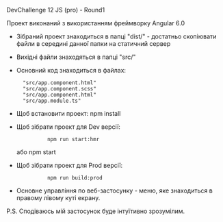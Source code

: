 <p>DevChallenge 12 JS (pro) - Round1</p>

Проект виконаний з використанням фреймворку Angular 6.0

- Зібраний проект знаходиться в папці "dist/" - достатньо скопіювати файли в середині данної папки на статичний сервер
- Вихідні файли знаходяться в папці "src/"
- Основний код знаходиться в файлах: 

        "src/app.component.html"
        "src/app.component.scss"
        "src/app.component.html"
        "src/app.module.ts"

- Щоб встановити проект: 
        npm install

- Щоб зібрати проект для Dev версії:

                npm run start:hmr
    або
                npm start

- Щоб зібрати проект для Prod версії:

                npm run build:prod

- Основне управління по веб-застосунку - меню, яке знаходиться в правому лівому куті екрану.

P.S. Сподіваюсь мій застосунок буде інтуїтивно зрозумілим.